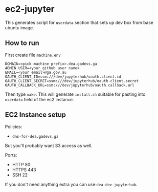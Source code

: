 # ec2-jupyter

This generates script for `userdata` section that sets up dev box from base ubuntu image.


## How to run

First create file `machine.env`

```
DOMAIN=<pick machine prefix>.dea.gadevs.ga
ADMIN_USER=<your github user name>
EMAIL=<your email>@ga.gov.au
OAUTH_CLIENT_ID=ssm:///dev/jupyterhub/oauth.client.id
OAUTH_CLIENT_SECRET=ssm:///dev/jupyterhub/oauth.client.secret
OAUTH_CALLBACK_URL=ssm:///dev/jupyterhub/oauth.callback.url
```

Then type `make`. This will generate `install.sh` suitable for pasting into `userdata` field of the ec2 instance.

## EC2 Instance setup

Policies:

- `dns-for-dea.gadevs.ga`

But you'll probably want S3 access as well.

Ports:

- HTTP 80
- HTTPS 443
- SSH 22

If you don't need anything extra you can use `dea-dev-jupyterhub`.
